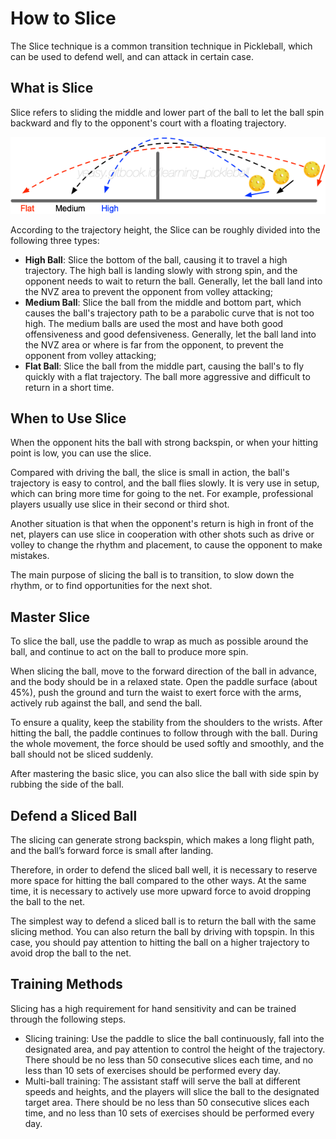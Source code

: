 # How to Slice

The Slice technique is a common transition technique in Pickleball, which can be used to defend well, and can attack in certain case.

## What is Slice

Slice refers to sliding the middle and lower part of the ball to let the ball spin backward and fly to the opponent's court with a floating trajectory.

![Slice Trajectories](_images/slice-trajectory.png)

According to the trajectory height, the Slice can be roughly divided into the following three types:

* **High Ball**: Slice the bottom of the ball, causing it to travel a high trajectory. The high ball is landing slowly with strong spin, and the opponent needs to wait to return the ball. Generally, let the ball land into the NVZ area to prevent the opponent from volley attacking;
* **Medium Ball**: Slice the ball from the middle and bottom part, which causes the ball's trajectory path to be a parabolic curve that is not too high. The medium balls are used the most and have both good offensiveness and good defensiveness. Generally, let the ball land into the NVZ area or where is far from the opponent, to prevent the opponent from volley attacking;
* **Flat Ball**: Slice the ball from the middle part, causing the ball's to fly quickly with a flat trajectory. The ball more aggressive and difficult to return in a short time.

## When to Use Slice

When the opponent hits the ball with strong backspin, or when your hitting point is low, you can use the slice.

Compared with driving the ball, the slice is small in action, the ball's trajectory is easy to control, and the ball flies slowly. It is very use in setup, which can bring more time for going to the net. For example, professional players usually use slice in their second or third shot.

Another situation is that when the opponent's return is high in front of the net, players can use slice in cooperation with other shots such as drive or volley to change the rhythm and placement, to cause the opponent to make mistakes.

The main purpose of slicing the ball is to transition, to slow down the rhythm, or to find opportunities for the next shot.

## Master Slice

To slice the ball, use the paddle to wrap as much as possible around the ball, and continue to act on the ball to produce more spin.

When slicing the ball, move to the forward direction of the ball in advance, and the body should be in a relaxed state. Open the paddle surface (about 45%), push the ground and turn the waist to exert force with the arms, actively rub against the ball, and send the ball.

To ensure a quality, keep the stability from the shoulders to the wrists. After hitting the ball, the paddle continues to follow through with the ball. During the whole movement, the force should be used softly and smoothly, and the ball should not be sliced suddenly.

After mastering the basic slice, you can also slice the ball with side spin by rubbing the side of the ball.

## Defend a Sliced Ball

The slicing can generate strong backspin, which makes a long flight path, and the ball’s forward force is small after landing.

Therefore, in order to defend the sliced ball well, it is necessary to reserve more space for hitting the ball compared to the other ways. At the same time, it is necessary to actively use more upward force to avoid dropping the ball to the net.

The simplest way to defend a sliced ball is to return the ball with the same slicing method. You can also return the ball by driving with topspin. In this case, you should pay attention to hitting the ball on a higher trajectory to avoid drop the ball to the net.

## Training Methods

Slicing has a high requirement for hand sensitivity and can be trained through the following steps.

* Slicing training: Use the paddle to slice the ball continuously, fall into the designated area, and pay attention to control the height of the trajectory. There should be no less than 50 consecutive slices each time, and no less than 10 sets of exercises should be performed every day.
* Multi-ball training: The assistant staff will serve the ball at different speeds and heights, and the players will slice the ball to the designated target area. There should be no less than 50 consecutive slices each time, and no less than 10 sets of exercises should be performed every day.